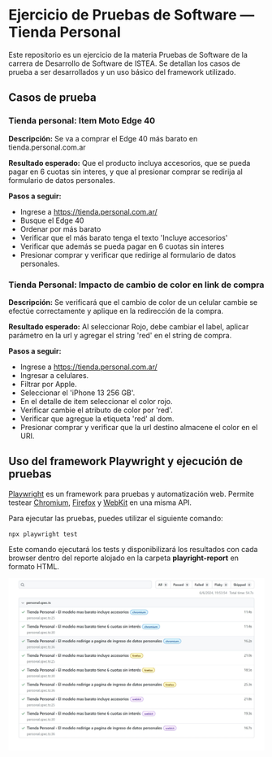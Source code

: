 # Ejercicio de Pruebas de Software — Tienda Personal

Este repositorio es un ejercicio de la materia Pruebas de Software de la carrera de Desarrollo de Software de ISTEA. Se detallan los casos de prueba a ser desarrollados y un uso básico del framework utilizado.

## Casos de prueba

### Tienda personal: Item Moto Edge 40

**Descripción:** Se va a comprar el Edge 40 más barato en tienda.personal.com.ar

**Resultado esperado:** Que el producto incluya accesorios, que se pueda pagar
  en 6 cuotas sin interes, y que al presionar comprar se redirija al formulario
  de datos personales.

**Pasos a seguir:**    
  - Ingrese a https://tienda.personal.com.ar/
  - Busque el Edge 40
  - Ordenar por más barato
  - Verificar que el más barato tenga el texto 'Incluye accesorios'
  - Verificar que además se pueda pagar en 6 cuotas sin interes
  - Presionar comprar y verificar que redirige al formulario de datos personales.

### Tienda Personal: Impacto de cambio de color en link de compra

**Descripción:** Se verificará que el cambio de color de un celular cambie se efectúe correctamente y aplique en la redirección de la compra.

**Resultado esperado:** Al seleccionar Rojo, debe cambiar el label, aplicar parámetro en la url y agregar el string 'red' en el string de compra.

**Pasos a seguir:**
  - Ingrese a https://tienda.personal.com.ar/
  - Ingresar a celulares.
  - Filtrar por Apple.
  - Seleccionar el 'iPhone 13 256 GB'.
  - En el detalle de item seleccionar el color rojo.
  - Verificar cambie el atributo de color por 'red'.
  - Verificar que agregue la etiqueta 'red' al dom.
  - Presionar comprar y verificar que la url destino almacene el color en el URI.

## Uso del framework Playwright y ejecución de pruebas

[Playwright](https://playwright.dev/) es un framework para pruebas y automatización web. Permite testear [Chromium](https://www.chromium.org/Home), [Firefox](https://www.mozilla.org/en-US/firefox/new/) y [WebKit](https://webkit.org/) en una misma API.

Para ejecutar las pruebas, puedes utilizar el siguiente comando:

    npx playwright test

Este comando ejecutará los tests y disponibilizará los resultados con cada browser dentro del reporte alojado en la carpeta **playright-report** en formato HTML.

![Test Image](report-example.jpg)


